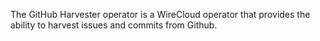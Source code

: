 The GitHub Harvester operator is a WireCloud operator that provides the ability to harvest issues and commits from Github.